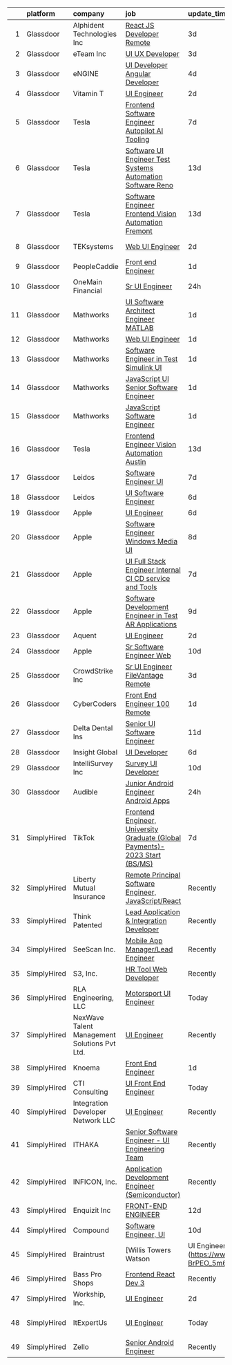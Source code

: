 

|    | platform    | company                                      | job                                                                                                                                                                                                                                                                                                                                                                                                                                                                                                                                                                                                                                                                                                                                                                                                                                                                                                                                                                                                                                                                                                                                                                                                                                                                                                                                                                                                                                                                         | update_time   | location                   |
|---:|:------------|:---------------------------------------------|:----------------------------------------------------------------------------------------------------------------------------------------------------------------------------------------------------------------------------------------------------------------------------------------------------------------------------------------------------------------------------------------------------------------------------------------------------------------------------------------------------------------------------------------------------------------------------------------------------------------------------------------------------------------------------------------------------------------------------------------------------------------------------------------------------------------------------------------------------------------------------------------------------------------------------------------------------------------------------------------------------------------------------------------------------------------------------------------------------------------------------------------------------------------------------------------------------------------------------------------------------------------------------------------------------------------------------------------------------------------------------------------------------------------------------------------------------------------------------|:--------------|:---------------------------|
|  1 | Glassdoor   | Alphident Technologies Inc                   | [React JS Developer   Remote](https://www.glassdoor.com/partner/jobListing.htm?pos=121&ao=1110586&s=58&guid=00000183b14ac3068c7e055979edc8c3&src=GD_JOB_AD&t=SR&vt=w&ea=1&cs=1_dfda67a3&cb=1665126810709&jobListingId=1008180261304&cpc=C4A69CCDBB3B9599&jrtk=3-0-1geoklgpgm97c801-1geoklgq1ih2r800-88b233730aca5579--6NYlbfkN0CzKb5aVKsQyk0cUDde7j4UadduKN6okquHPuS51X0q8mDBy8Zk2yCn-dKBQbL234MoGa0_hMpjI9dRW9SR_4qrlycL1cqM2sXXVkGjNh5ZEI4PPHQyRP0Wub1Xt7-OfUE6tXhWVn5fCl0f6PKszXD6gigh2Rm_bTpmuKY8a0yTOY9lHUyWWQw2P2jNJwdgMhRtC2omqfsEjl8NYJIpBMphi7-fn8N_senzOwa-Mk9kQ-ETY17Iddx-8Bue8Gs2tFTGIskS5eqJlx--qDkNfDbU6sn4H1YdICS2UlINbtIgUmZ8qneRXb3IQtYiklTlhFgTHlLQgJe_83yWZ3cKqsAZgY71mdWobHoqMkV2T-EFWuhRRReUAle54MHhiQJHHr5TPQpN04PIg83S7FuNUaW_KZqFPUvlGjuciJcuGqGj1iYr8MAXANXZPl6XBlBZi54GV_wotz26a0iNegRiGJEeHj5w3MYJnUG5LKqg-UHdGUnKrupz0Mzs_poVp0Ue8OTFFVXmUO1t7w%3D%3D)                                                                                                                                                                                                                                                                                                                                                                                                                                                                                                                                                                                          | 3d            | Remote                     |
|  2 | Glassdoor   | eTeam Inc                                    | [UI UX Developer](https://www.glassdoor.com/partner/jobListing.htm?pos=127&ao=1110586&s=58&guid=00000183b14ac3068c7e055979edc8c3&src=GD_JOB_AD&t=SR&vt=w&ea=1&cs=1_11689f23&cb=1665126810711&jobListingId=1008181197628&cpc=3BA4CE39D5B5DEF5&jrtk=3-0-1geoklgpgm97c801-1geoklgq1ih2r800-8ec545defa8b4bdc--6NYlbfkN0Dtmpfj98iB4C0jJJOWen3Era3IQfJzNZ4PFwBIKpo80E20bU78zJ3qEgsYTK5DSPzQGu8UIv1aPSVqurcGT-j2XxlvuNkSQCPdkQs8JiWGey9rjGQ6-jbUtTpbush-9A8ieaTuM02NmhHx_hHS8N86CPYXAGV2XfxEwFzPYviTBoNCjdu6EZrq6TTUirgR51FYNEuj9qt2crx_ftkNWRdHO9TMyT0lS17BjvWQ_sSs-vlCoTnOhXOZWordwfXXTtt5piELI2MzH89oQBKIiXusCFQNMuUI6cr4K4MCYP20X3ZSSDL7TNyS6NlbrLWaA3jpCHmyhYQ2fTWdSooU6qqei45PRIn3PygaPE8kS6aaCoXoOVh4Vz5z3LLbGNNNynDo-C2FXr2gqx2gxNlRAR0l1mErJehDgzpMaXCLOKraaVPvqAfYKBmU1IqZ5KfskdKymcTuF1Si_4rrjb-uSORVwaHtmuSmXUxOeSSeKS_AKTnKzqXjcMXdUG1xp3dLV6LVCGPcUB9VQxXoDS8ggc7k)                                                                                                                                                                                                                                                                                                                                                                                                                                                                                                                                                                                                  | 3d            | Remote                     |
|  3 | Glassdoor   | eNGINE                                       | [UI Developer   Angular Developer](https://www.glassdoor.com/partner/jobListing.htm?pos=125&ao=1110586&s=58&guid=00000183b14ac3068c7e055979edc8c3&src=GD_JOB_AD&t=SR&vt=w&ea=1&cs=1_f4713123&cb=1665126810709&jobListingId=1008178281260&cpc=5EFBB0462F9C6B7A&jrtk=3-0-1geoklgpgm97c801-1geoklgq1ih2r800-d8c055c4ae7dbb16--6NYlbfkN0CM72iPWblhTK_jhJfJxLWIuoC99VqbpyV49Itn1AUN0-11EOCsDA6xOfpz_HI8_xAihzsqO4VIlmwbm9D3XnmxegztK0nJ68stZeXSsxKlzfjhGEsqOI_YBmWIZMjhM7lw8CMYcOQyS-kS2LxE57ZLEVymg-kJfswHXjDG0JgGiYa65S3-MmJaKLEBYT-TPs326IXhS47BhXlbS5KhzoU-2DtycL_J-C_af1-A0vPyU_DkO0Ao7uUcfzJM2z-x-fjb2eVRv-1b9PDI51csLfIt5ZMFzXY3zYgNsF5fsTJHyCaHCYwgaTuxqYy4x52DiP0MtKGA_BrxhXcW3TqfeDW8ZNlEb3yqslOvCH_nc-Kk58bttj-ya3e1iJnwKSLIJ4k4Y3U5U8RiqVhaopbys6OPGnp_v90ofc_aWc8-0B2fXjlhED5Yc0F_0xoY6SOZrD99C7JDOmNpBqggAlkDjLNg1oBd6EDubzIbxKpGx_4wg725Qdwk36o93brn97WefKRlI7yKWrhajFeZzfOvaEx_RNoyJA_oUSU%3D)                                                                                                                                                                                                                                                                                                                                                                                                                                                                                                                                                                   | 4d            | Remote                     |
|  4 | Glassdoor   | Vitamin T                                    | [UI Engineer](https://www.glassdoor.com/partner/jobListing.htm?pos=129&ao=1110586&s=58&guid=00000183b14ac3068c7e055979edc8c3&src=GD_JOB_AD&t=SR&vt=w&cs=1_4cf68787&cb=1665126810711&jobListingId=1008183640950&cpc=2CAED5C921A5F994&jrtk=3-0-1geoklgpgm97c801-1geoklgq1ih2r800-de112cb247b26054--6NYlbfkN0DMrcEu7yrtATojKJA7cEzGQ3FdRGWLh0CZQInL4ECGI6k5tN82kdM0cJmh4vC7GggBRnntlYyAX_BhhJg6axNfh2yExsiga9b6JhwSig-__fFuFL6icLq-zj-Z2yhFRrS5oW0l3Y4l5uf5Sh2ub5izpJvvKI-CyUf5ycu_yFYgwOwhUqmHYJeB_nuUOjeros7Nb38zChZ66nTI5QNU_CQzn5sSorQ169LZh5U4B23zmsToEotSDfhh-Q1LaC93HYNe0OlEdwOf8SVGLgAo8oooEaXlTN--PZcYbJPuVgOApntJn1bwj1SOWyxQT0aToBvHpkCEHDeTZYObPRquPTtHr6OVrfH6su88Rp6Akfqfu13m4zvMVDVo0X3QHjcNF6MooBg2CvPbHXF4C1TKInzvDKxn8UPXTdSurVwcnVEK-q4oezSg9nyPFngwHb79KIMAwes5e_hlGZqxNfInf9lm4_dLy7QDX1hAkNKZeFOqAA%3D%3D)                                                                                                                                                                                                                                                                                                                                                                                                                                                                                                                                                                                                                                               | 2d            | Seattle, WA                |
|  5 | Glassdoor   | Tesla                                        | [Frontend Software Engineer  Autopilot AI Tooling](https://www.glassdoor.com/partner/jobListing.htm?pos=122&ao=1110586&s=58&guid=00000183b14ac3068c7e055979edc8c3&src=GD_JOB_AD&t=SR&vt=w&cs=1_7a141ce3&cb=1665126810709&jobListingId=1008172510607&cpc=8795CF9063CD573D&jrtk=3-0-1geoklgpgm97c801-1geoklgq1ih2r800-5b9d581ef7598fe2--6NYlbfkN0BkX03mv_qGbDFMol2YHqLRvzzvm2LmpzMO_FcYL_FtJlnJTzsjtFTdelRG5HbGrIcMxw_J0g2ixR6fqDbQCc3QAMHOedx1g7ZWBijJUNZb4HTphgElVSWGinseQ6fHxTCUR1vwZMFtuEBTCMufU6u6RF2Ma2nWDfTD_r2tsZsgougzlIIMYU-VbeODQGxRyLPPaeFNglxsX8_yyHrgDU5t9k5t_3pBn7IxZQHz40YYT7KD1uFiMlQ-6PaIBp2nWjnX0SJc6NvDPdYk1tFCXuSCvEX-sSmdEFLePHXOmA5WxI_KcizdMXHkASCgMunsZYizETZUUxIrKQFOmC-9B0c2HSSWVHMq-hgTaZyczLI4mltBiESFEJyc1yIRkrrzf5pV-fPEW1uwxvOfGvrQBti1jDpL7HTEM2zVJFzrPsFs5y3ZdI_qTz139pHlfbOrG0qbBj55fqUIOsgaIzR572FXvFMu5Ld7_nqcU6c1VYYY2LwXNdqqMDbnyRNEuC4pCZHoavSN572K_Q7yfRsp-Wz1)                                                                                                                                                                                                                                                                                                                                                                                                                                                                                                                                                                      | 7d            | Palo Alto, CA              |
|  6 | Glassdoor   | Tesla                                        | [Software UI Engineer  Test Systems Automation Software  Reno ](https://www.glassdoor.com/partner/jobListing.htm?pos=107&ao=1110586&s=58&guid=00000183b14ac3068c7e055979edc8c3&src=GD_JOB_AD&t=SR&vt=w&cs=1_d3b25157&cb=1665126810707&jobListingId=1008158820260&cpc=9908D8D4413DBB8A&jrtk=3-0-1geoklgpgm97c801-1geoklgq1ih2r800-17d5b85835ba54d7--6NYlbfkN0BkX03mv_qGbDFMol2YHqLRvzzvm2LmpzMO_FcYL_FtJlnJTzsjtFTdelRG5HbGrIf48uuBwRKZvS1GTGY7saferwi15AfIGzVUAzLt00aiCS6j0S4ZnXqw-tajxBhB6GSW0Usalq5oBcOAtFym-9iNJnJjNVN5sURy7ouS6s7Z9CA5TCs2CVdpGYUKzHZ6OLenA-Jg5d3Sh-UJto858OCPayXfgtOCNDLAcakthnZzhzg-BCAgO8kmWfDpad97BdoyMIFmiMlozxFPQR_wTZnSFqxn21C8qzPvplSv9lTddMP2DcYK8F0N479Pkz1rSos_VAEJBQu9E0cxUm7v5BPhnpatl5bi_-sY_LGSMQzkGJ5PKkzXX2ecxNOOwL4YeiEwhGtuQHtGTmRqfA3GhoOR2itQKE-l10lm6Y21ELPvwcJ74nBkoNjziImW9SaSlTf14gg0Mh_aY66rah46nXGC3pmth8kjEmh7nvbniA1G12tVn9jDczYvLKdsOD_Z3kIEbAqyhKHsGdqC_1TJSsWnGw4HMwmgwdI%3D)                                                                                                                                                                                                                                                                                                                                                                                                                                                                                                                                           | 13d           | Sparks, NV                 |
|  7 | Glassdoor   | Tesla                                        | [Software Engineer  Frontend   Vision Automation  Fremont ](https://www.glassdoor.com/partner/jobListing.htm?pos=118&ao=1110586&s=58&guid=00000183b14ac3068c7e055979edc8c3&src=GD_JOB_AD&t=SR&vt=w&cs=1_00b69c6d&cb=1665126810708&jobListingId=1008158820972&cpc=8795CF9063CD573D&jrtk=3-0-1geoklgpgm97c801-1geoklgq1ih2r800-a1f4bd9b355eab37--6NYlbfkN0BkX03mv_qGbDFMol2YHqLRvzzvm2LmpzMO_FcYL_FtJlnJTzsjtFTdelRG5HbGrIf48uuBwRKZvf3fScUPDml7hKGwvXqYn6DhnaYz3zelutDixfe2RzDiPcYu3ZL4eOVgXOfAJfkQdPjKLYCbqL93fq2zYOzqeeD8SHYSIBdH1IFA2Xa3yNrmx-LjC9QC3TCC7OzYBK0UA8pGKgGUTPKVeB2VEbKNwRMSedH2MI4gc8JUZMhtD7N0nxiLzMLH7WmP1IQ0NFu7GlLWvOn5RPrNAMrjdNxEmq51rVCVEDZRw1gQJo_Q39mqbHGw1fFh3vdO4i9inzJnTerkGzFDuRE310DRJwC14iXhG0_tIkaKiMpTo8G0ZzYES_ezY1ryLwWuxVxmnVJ4DweIyeF5a1qq_xgwALBSFmNwWkZEvul72oGPs1mIhcz1x6Xa2QORRP1ifffTTs6OC-NnKVXrZy9kVeIRt6aHO16v1Q3iv9yv0GO5DR8NFMchiQNypBnFu4ZHesXE1zduYrntcA0JHKPE)                                                                                                                                                                                                                                                                                                                                                                                                                                                                                                                                                             | 13d           | Fremont, CA                |
|  8 | Glassdoor   | TEKsystems                                   | [Web UI Engineer](https://www.glassdoor.com/partner/jobListing.htm?pos=124&ao=1110586&s=58&guid=00000183b14ac3068c7e055979edc8c3&src=GD_JOB_AD&t=SR&vt=w&cs=1_f6a53eea&cb=1665126810709&jobListingId=1008185059568&cpc=7F6F94E2229B3AB5&jrtk=3-0-1geoklgpgm97c801-1geoklgq1ih2r800-6f136c14f786faa4--6NYlbfkN0AuKz8EBO1xHDEL7V2YF9xF3dC_I9B9i-Zw2Jh8clPMK3KTieKealHQySFBD4L6FvO1Kw2N8j9-9Ff_D4aAec-XH_eoUtnocnhXIyRkhpnLnk-g8xCM6796ZmskDPL_Uda3bWJKxfSX1IAoW_dtj-LGLjIUKszj9j0ddIBqgmsAT3IEAn15dqRyBPrnE_TMkiFrdds559ZuZMtLU9Gw9b3NFUEIEHBQYxiU-vKJ2MsVPCecUoBecK_iYEpTgDx6PEz9i1k3GJ69mgvCZn9xM8pKOIy2xqNWNDrM2B-FC8hM2Htf8pSat7FyPaxkrE4LSuHEktWZmNOZTYZDDXxrrbtzE1haB94UWhA6zEmKgJGUbJjlkOlq_EO-fLVE3Y2lILTI66ddVtnhkpTzn9xS1l1OZqHh8h1WKW5vEVkSpsM-nF8VHw760PJANDXHnzYLE0U0T94zQ0hNtoPpQuS-YRXwuj70NUyQJU0Askte_jIS1uTay6FRs2_IHojzXZGyxi5haR_r7L2vEAAydw58r_-X_U3pn2AMZAUn4bkPHe7kuj5lggjDqQZjySPxUhQ4CyPUikX_PrSmF59isWXDPvejVPLNZ_yqbEtZp7ikAOZLrW_eQucdEACEm_HU7C63jihbmLrv3kg8n_0mBPmnsMLldRi_6SJaNSxa0SsHA3gpbp7368NcKwb0hjm0_tKufFt0dvlyjSKipfugQdQn-6qjpXgv_LX0wWNQq31P9bgQjoAzYMBtZLjV2Rns6G9KTHjR8Naa_r5njVbPS8VNKKd6uD3wTdCkq4qZPWBiVEz6YMApekzmcXzTr-DWQbbc0lWeoABRV2Kk7Hsj3NcM8sA17uJRxwwef6jJhG5rHRXfAywj-ODs4uWcO7CAEbFMO2clAHAzgBcg3BU7-hSKoa7juXCFhC6ItWUfmaz3dnL1l7cC7c0gC8akHbGrWL3EEJgicAof5YLi-zb3yqjXXPSALWXWr8i3GH8%3D)                                                                                                                         | 2d            | Columbus, OH               |
|  9 | Glassdoor   | PeopleCaddie                                 | [Front end Engineer](https://www.glassdoor.com/partner/jobListing.htm?pos=126&ao=1110586&s=58&guid=00000183b14ac3068c7e055979edc8c3&src=GD_JOB_AD&t=SR&vt=w&cs=1_9c453386&cb=1665126810711&jobListingId=1008187044464&cpc=82B3195DA92CAF92&jrtk=3-0-1geoklgpgm97c801-1geoklgq1ih2r800-1fcd4b66b8b517ae--6NYlbfkN0CnqT-NVp44Lkd9OpmSDsftW8EUHxjqcUKEdff3VodwUbHO3N2q8fB7AENX6kEpWwDnP8eLJGsleQiDS6POEw13NEGpC4HapE35SOdfX_HB3m06O1QhjOC1YqwAcPUe-eIc2c0QVTeKDzSowyjCgEqsm1fiQ1SNSdFRlzpM4tXkaHohkR7X_0vGX8jlj-wS9OXnzxJOEaXbIJUFhmipk6WmF6eKAlnCh15SoqSl43dV7J8d0nJyfcg27Fb3c1Q2KQPTp7vgomhB6MV9L4tF7VlTZVKULnORzwPLNrjy0jjStjrCiqnwI22Q2JbbeR_YCsuux1aKRxOE9vI5UlvDGvT6uqFKR20U90Pl-xT296OJ7t3qUG7G-ZSMxuOIRjRopUxcVaJsV_OQf_Unbgmf0AR53kA1zgx_bMF5I6hcHV0w48YyUQ-0uPl8BUYg3sjUrkDt37XIQspfx6UAbgy1TiRDpkQk-9sseYDacK6W4X_bPvV4PJ__QluqrL49ZXDBn5fgjBEuSWewgiuT82CIwSGSZDeqpa1y0IqN-jVz7RXMNXMQQu6auv4qBYb6Vzxglh6kl-x5T3oalWh7IsBMR2sg)                                                                                                                                                                                                                                                                                                                                                                                                                                                                                                                                    | 1d            | Chicago, IL                |
| 10 | Glassdoor   | OneMain Financial                            | [Sr  UI Engineer](https://www.glassdoor.com/partner/jobListing.htm?pos=101&ao=1110586&s=58&guid=00000183b14ac3068c7e055979edc8c3&src=GD_JOB_AD&t=SR&vt=w&cs=1_4bfc0892&cb=1665126810706&jobListingId=1008190208863&cpc=B27F49C9D64D6F84&jrtk=3-0-1geoklgpgm97c801-1geoklgq1ih2r800-18548a2292f72f72--6NYlbfkN0Bjlu5n-gv5HO0Uw8oUWkLCzq7-4ueCq4bqHo-b0jTNgI54p76ZEKrkhhuicj6XEfqEc5YVh1isNx57qWwBZnKueyN5u5LWI_uhAoTAz3VkqK4uZ8aNNJc4b47J-uQv90Px0qh1zn3eYi7I8W9pFGhuas5_0eEzhOecsCnAJwgyvXPAqrnznAnSkcaqhSWKuy04ap9PM8it1FoQDqmNT34wArHAG5mZlwjAw0Ph74KxVcmrf6kH6XW61E5d1ZczBx74T72Gy_nZNkpc_E6MmaUzdXZsVui895cboJMqKBLnd3yCt0jHLL8pUr0aCkfmPiuoGhxx3JQlp0OeURy3rk_yWmL0hYMZiWl-Bk1ZOTqJPMbwq0R5GXmdx_6d-glUbPOYuBTQO23dhwxPzsRQgLLP4Ccw7ABsanXlFCnYyMMwztFziSCtZJN5-KkK1AGrPdZeWn6TolNBMNtAri222bVl)                                                                                                                                                                                                                                                                                                                                                                                                                                                                                                                                                                                                                                                                       | 24h           | New York, NY               |
| 11 | Glassdoor   | Mathworks                                    | [UI Software Architect Engineer   MATLAB](https://www.glassdoor.com/partner/jobListing.htm?pos=111&ao=1110586&s=58&guid=00000183b14ac3068c7e055979edc8c3&src=GD_JOB_AD&t=SR&vt=w&cs=1_dcfccd17&cb=1665126810707&jobListingId=1008186237662&cpc=0C139D4CAD5A6DB2&jrtk=3-0-1geoklgpgm97c801-1geoklgq1ih2r800-69706eda5c766b7e--6NYlbfkN0Be1FTFPPFcx0QPIqAMJW1ybOZ3rWDB8_VedXN1tgPhwNql6qzRjolkxeWqHCQUogFP8Hn1yjEeNTPaR4l2UC7sZVj25S8vRnwMw9xqFQhDyzXPqzLeHfqBwJ-QrqU032CgzFX8yXEkHdkogje5Xwa3ClRmc7o22q69sLjamQQEcESf3w0G9OqIyqUB6QIswZ9_KoDh2IrLF8m_c0jub-XV4YOgYQgxQJHvG14C031p175MLP4j2MvuMogwc0M3GcozfQLaqea9DKbFr_P14xwGyGoTmfP3GBD-gIVM_rnvBKLJc1etJe4MgamXq1nev_r5hl2pvRJRtFy6kArGWeLL1AOtWxovJNyd9mqBn_X6T14sZbH6ChYOs1MS8NJGX4xUJC78uQ6IUoYjrzKHs4aSO7vn8JL736ljEgXWszDRshCwoApAT27fhGOORUSDmld2Bw3_gUhgPp-yrJLLFrb37EQKx0dh7RCLlowgKhAorgcZXaJXLdp2)                                                                                                                                                                                                                                                                                                                                                                                                                                                                                                                                                                                                               | 1d            | Natick, MA                 |
| 12 | Glassdoor   | Mathworks                                    | [Web UI Engineer](https://www.glassdoor.com/partner/jobListing.htm?pos=102&ao=1110586&s=58&guid=00000183b14ac3068c7e055979edc8c3&src=GD_JOB_AD&t=SR&vt=w&cs=1_b1b7bc40&cb=1665126810706&jobListingId=1008186237649&cpc=149B3D5996025BBA&jrtk=3-0-1geoklgpgm97c801-1geoklgq1ih2r800-f842f65af42b6773--6NYlbfkN0Be1FTFPPFcx0QPIqAMJW1ybOZ3rWDB8_VedXN1tgPhwNql6qzRjolkxeWqHCQUogFP8Hn1yjEeNX6NyIiaZ-lg6JWVYVklcNNfedSr4_3ghCrioBSL-mkkluJNkMIFZnXcFV_ZQsvnaT1mBjVDGJlP7vVAGrOs3ZeW660dTrSJIfXeP3bktojYubvXhyJEiDltuqGJljm_pLPgclYoggwouq57M8iU9muQKs2b7032Bp9sp3-9oCP-SpLcQ30N3UeiRWWy4inYNKcPt_UDrLDCxxN85KE70FJiwBFvHNgRtOsXtV-u1ODxaFmwf0gRK36hOE0In8imbRkCG73V9ycDU8BoGrYyVMKOmGgVmhHWbj1T7iY5k0HUt5stjkvs7TfY_xym-BnKlsA-DW7lrhfUw1QdL52uvQz2mFsbEsRx_8Kcn-36FnGNDfdRU5d0bV2UlvG2-eSVfz16b-nucKvZIRr6CBhBFiXiOOLa7yq7kyhwnNuSdEqQ)                                                                                                                                                                                                                                                                                                                                                                                                                                                                                                                                                                                                                                       | 1d            | Natick, MA                 |
| 13 | Glassdoor   | Mathworks                                    | [Software Engineer in Test   Simulink UI](https://www.glassdoor.com/partner/jobListing.htm?pos=103&ao=1110586&s=58&guid=00000183b14ac3068c7e055979edc8c3&src=GD_JOB_AD&t=SR&vt=w&cs=1_43672e0c&cb=1665126810706&jobListingId=1008186237479&cpc=723ADC3DFE402989&jrtk=3-0-1geoklgpgm97c801-1geoklgq1ih2r800-616ad90e990ada77--6NYlbfkN0Be1FTFPPFcx0QPIqAMJW1ybOZ3rWDB8_VedXN1tgPhwNql6qzRjolk4XgsqN61tqQCve0FbyVxNt0Ho_gdb84NQvEcvz5j15zqZ9IOsq7MhZffQWUDjC2--Gs7ddeugqOGSZU35c5E8scdMpBjAMF4JdA6T1t9jgD1ycTULEKkxEDwy_MDnNk7CFChJ1sUTTnZcHgrykXpXobAMls4l4B6Z9SFXkB1QGnmZun0kAdFKFAH6kuZwlQa-4eZbErMlnB601arSwxDMCwYMrsDs3l7BgZGTmFW5ObQ9HIxtBYaCWZ4OGRzypxDSsnwe9xBlmn9rELZcM2cjH82ugbCz2ncqyjPDXRIM1TGvqULE9kK6374g7hAhvyifIVE3JSwBLD9oo6svQaRm6qMHN8J9XuIYyq4cRZnrz9QwNa6NwfV9-YM-vr6iBMdq3rSNXYJsMKdlMMzKstAxnAPOgdWUkF8TyRmcDBlVUjkbo1TQBCTrLjUbhaFjBCd)                                                                                                                                                                                                                                                                                                                                                                                                                                                                                                                                                                                                               | 1d            | Natick, MA                 |
| 14 | Glassdoor   | Mathworks                                    | [JavaScript UI Senior Software Engineer](https://www.glassdoor.com/partner/jobListing.htm?pos=108&ao=1110586&s=58&guid=00000183b14ac3068c7e055979edc8c3&src=GD_JOB_AD&t=SR&vt=w&cs=1_eac9ef90&cb=1665126810707&jobListingId=1008186237503&cpc=59DEFF8D475298C3&jrtk=3-0-1geoklgpgm97c801-1geoklgq1ih2r800-f863a9f4b898ffd6--6NYlbfkN0Be1FTFPPFcx0QPIqAMJW1ybOZ3rWDB8_VedXN1tgPhwNql6qzRjolkxeWqHCQUogFP8Hn1yjEeNVpaNefvGPkoXc1OA08uOiSJd7dja0IhrI6M1ML_7UTEyovRcGvPZXeEWhHFeCx4NOk_B4KRpOT2U8ySLeuF8mxE8Vg7PP5CiG7wV8PgpYPCF_LXhtosgi3JNS-7ehXXNh_Vg_a54N5CdJlubJ-VYbboEWCbzkcjumrGlvlQ3EGWOT4fzZ-VhAEmLJboJR15UkDljxSaPRRFcZpdp7pgFPRtMDfOcumvs2VaCM2OBvECsOuJ89ZAY5aEXT4w6kqN9mow-KCRBdjTPanrnIztb8-PmZRczlTVG5hE2WzU4D3OL5v53JsypvC8eeNXW5O-2NyixD0K6DVJwT_z0dRuCIyf-s6W_w5Uq91CrDD6OC4slxAqLIFH61Dd4jd9dKwgsz0tMY29Ms4uksM5R8V_imGtja5oXNQuPwlvRjOn_Pok)                                                                                                                                                                                                                                                                                                                                                                                                                                                                                                                                                                                                                | 1d            | Natick, MA                 |
| 15 | Glassdoor   | Mathworks                                    | [JavaScript Software Engineer](https://www.glassdoor.com/partner/jobListing.htm?pos=117&ao=1110586&s=58&guid=00000183b14ac3068c7e055979edc8c3&src=GD_JOB_AD&t=SR&vt=w&cs=1_c421907d&cb=1665126810708&jobListingId=1008186237589&cpc=155EB9D5185558AF&jrtk=3-0-1geoklgpgm97c801-1geoklgq1ih2r800-f08c8556c4d1172f--6NYlbfkN0Be1FTFPPFcx0QPIqAMJW1ybOZ3rWDB8_VedXN1tgPhwNql6qzRjolkxeWqHCQUogFP8Hn1yjEeNf3fJ8syCUPcMfCjEKolT_J1HUzwBslgL-2g5XU1YkLzUiy--qKRfEBc0ww88hyOssPrpILwWOd4FVVH2RwWeflKNimd1ny_-6lJtQP-2WDqHseYJCcEVwqlpwHepXM-GthrDUAMBdOFFM9OK7keAjMkpMaUcsC9ZPMzpyNUvHohRUe1CzhLlry5ZQJPmc6xF9E-R9OaPuXxfUlxNz3rDAZADheiqQ83Mz5_ET1M_IRPuTwe36CYz7gUEL1-77z29gdxiSD-vppnjjMnsV4wB9i4mkILv6LdYBFUeHcYNYBF65brDoNwv6-FWNkLnmWz7Vcc-PcZM_sztsPt_kMjqMIkEgMbVqjauwu3xsoq1RWpRSx1DL27TZ3zDYCBxa2gK3DoAv4oeMXsa5NiYmlv_LEdAO1jFrRNinejoCNTwD3s)                                                                                                                                                                                                                                                                                                                                                                                                                                                                                                                                                                                                                          | 1d            | Natick, MA                 |
| 16 | Glassdoor   | Tesla                                        | [Frontend Engineer  Vision Automation  Austin ](https://www.glassdoor.com/partner/jobListing.htm?pos=119&ao=1110586&s=58&guid=00000183b14ac3068c7e055979edc8c3&src=GD_JOB_AD&t=SR&vt=w&cs=1_2f6f6d4a&cb=1665126810708&jobListingId=1008158818623&cpc=AC285F3A3ECA6BB0&jrtk=3-0-1geoklgpgm97c801-1geoklgq1ih2r800-367b1ae1888af79e--6NYlbfkN0BkX03mv_qGbDFMol2YHqLRvzzvm2LmpzMO_FcYL_FtJlnJTzsjtFTdelRG5HbGrIf48uuBwRKZvRPgdtXQRBafWY5Z7yh-yjyaBs9aaj_ndWbkFIfitr6FBlbVGQM6jD7adcX613XQ8GVGz5lVzaTeLkNqVHMelLri7UHHnCPZK-GvN9FgW4QPn8xE7RsZ6VXh6SZNRzlqlhIKDSsPI4QN6-XFA7IrCiD_-A4zPUCxxCuYJ9TGfIBxDnY8SpQtA1vgapmI6vzWC-mgf7gLUIULZ6b4Us1whRbm8hF6NxKdr3UTsd8-k3CbTGet3V2-oGk3RpLsMB8p4eKy7hBhHaMq5njHlYdRfQti82KbaS4fx9Fn0Vz5SByqOopeWeCERRe3RkmsHEAxw6twl_7FS1izD4uSIWv6C5Zba5t4d07ifTmNjzU3gaqy9NDNU94L7oiUUvqyUoQPHnoVcYs9DO-cu6z6GNZwRbuqVc6AGxMRLTT47-GY7aotFAyKq1_6xOaPIbbWnH9M1A%3D%3D)                                                                                                                                                                                                                                                                                                                                                                                                                                                                                                                                                                             | 13d           | Austin, TX                 |
| 17 | Glassdoor   | Leidos                                       | [Software Engineer  UI](https://www.glassdoor.com/partner/jobListing.htm?pos=115&ao=1110586&s=58&guid=00000183b14ac3068c7e055979edc8c3&src=GD_JOB_AD&t=SR&vt=w&cs=1_18189699&cb=1665126810708&jobListingId=1008171078795&cpc=32EE424DE2B657EB&jrtk=3-0-1geoklgpgm97c801-1geoklgq1ih2r800-6f19fac9297c3f87--6NYlbfkN0CZUO70VSdYKA8PR3jfrSh5ljhqJhfDt0PzQCMubt8cRihWbmqO_-Ccw6DGinMZCyLST4v3p8tRIWWJ7kQHkQEA-x0EdMFk5iI7WK-WaomuXdvhIM9QKhNiARt9Jy0QBgZ_JpboXoXs60Y3Vfrlw8LCo6l6j28JN5UN_pmiI-hlCAS_pFZgQtO45iVkBBjOW3W7zMCzS9anuQbUUnibd0T2MmqrUpZ1r8hleXwO1JIXwOhgjWU5-1D-UHvxtFuDE5FXeFggqnAuwcxmpYTFB8VUIvJ2PzcStWkBFUzHdu6LkGlpLP9XUtPgK22T0w5fUtdjuWAoiOH36FmZgzLPJseCyup6p2FdrUl7FLnUDj2ebGBc_ParG220j2QrFuenkqm8487D0CzO0cFT0SGuXHMFtt2g0JLCv5XmBqU1tx2FLDvLkkxhWyGEJN2ziQUfd5qumP_pLPDn1qE08-fEIf7R8PPndilj3c15tYVGBvZgogSLuYIiQb8qrUkliYTZIQxQoqyUiD0PfdQ27Z9g-QjnFY41Nx23mabWebBfFemcBG6RlS1vAzO7C6Ote9tPWK9BiLtnKNnxT1ur9VzvXgsVTKQwrtmgHoNob03Io73119GC08PXPauXgOxjf8s3b38%3D)                                                                                                                                                                                                                                                                                                                                                                                                                                                                                   | 7d            | Columbia, MD               |
| 18 | Glassdoor   | Leidos                                       | [UI Software Engineer](https://www.glassdoor.com/partner/jobListing.htm?pos=109&ao=1110586&s=58&guid=00000183b14ac3068c7e055979edc8c3&src=GD_JOB_AD&t=SR&vt=w&cs=1_5cfbb4b8&cb=1665126810707&jobListingId=1008174940690&cpc=FA84DF7EA1EC2398&jrtk=3-0-1geoklgpgm97c801-1geoklgq1ih2r800-87ef00f2ad42d4cb--6NYlbfkN0CZUO70VSdYKA8PR3jfrSh5ljhqJhfDt0PzQCMubt8cRihWbmqO_-Ccw6DGinMZCyL-q_MKRV6RpvXRPHfIP7W3Cluv8vGXohBic8OztXb37dzBkDkbbwBImvCuhceIguoe0br3YMhhT39Y911YlJHitGByarkCwcR0mvKS4K9DpFGnOJzgB4f6h39bV7mVGXFLmHFG7w-5O0WLOGCqkzP1RKUEXtwvrdkQlyJH3is72kl2O0V8VsO-sHCmUla3JlS0knO9zfAExZ_OqI6U2lJwmua9DZUJcOdAQEbKWiDQmLcve-29dxcEZB0GnV2G-AGjifb2kqg-pc-sFSlI9rN3lxreAtczpJuKUkmzDTCwVzpCyiNy5hIVDZmldgTMAIv2CIfucuEYBWDiLWwlbDLSkJDPhcm9v9IConZ-_554CaBwusipv4n2Cn6T2kXV98aa2Z-1-MBQOulOFwoa1i45c00lYvR9T93MXF0BQTGqlhFhz5r_ZKFgTU_u-xr89uMwd1Q86Z_kevXlv36qZP5kh9Jrul63ZmoF2zDEZNFKEflRxOPBjcxQBZ8sbHeFH0BXFrhbd15C2SYx_hSzQd_MGD_KEZGzu6qwSE5n0nuVnqDxJVjGE5avJBBusDke6gc%3D)                                                                                                                                                                                                                                                                                                                                                                                                                                                                                    | 6d            | Columbia, MD               |
| 19 | Glassdoor   | Apple                                        | [UI Engineer](https://www.glassdoor.com/partner/jobListing.htm?pos=104&ao=1110586&s=58&guid=00000183b14ac3068c7e055979edc8c3&src=GD_JOB_AD&t=SR&vt=w&cs=1_8b766a40&cb=1665126810707&jobListingId=1008173222219&cpc=334ABAF5D42DC775&jrtk=3-0-1geoklgpgm97c801-1geoklgq1ih2r800-2d5ee5ca838f781c--6NYlbfkN0BvKrLyj5gPmtZO9T8euul8TCxuuKNOtzRJOomxnwSEodTz2Bc-sPZlADHp0xxmf8UjBxUg2sNoiA8RqAzRu46CcOJ1pegAFRYjLTilsU_u_QE_DSAayxehcq_mgUaK9l4JhONR1X9Tc9lKiqu8yHMw1aD8flRLgm72EmvMc1t8Mq9CAFnAuagOW0u5_c545jo1s-pc3gW1wwfBKyZegtbg3gpYnSwezzWttUv8TGIHYLEGxuU2-Pv0paPBHr2blmECr9a_1ffKlWf0UxOx9vUC4KmA4Mm4v-cSVuvxy9A8SA3igPw08kkpoqGhXmcSOEOzNTDtIDmrO9kmGQjbyS-VKRsVAb9JJLZ1CCAi5LtMALP54ppgn2ZT9AmvpwZg6pQqDmjVivplvrqssCi0BlFcvhve8xiyX7ZeW_XiPsOg-vXJXfF649mAcLcrg6Ah1DuU1oZ7erKPEa0-vxqozzIN3bun6qRw5xCmkgeRlHiKu9a1l6MyiztPwePKize09wN7OcIvCo1ZpNBsDx_qbg6pPzD5ivprSPMqB5ZOjll32-ieVYpRqjHlOSqAJhtPps_aDLrzGTNWzkNTCHRwsKT_3EwY9l68LEsw-Z5xMffnYAHZu9YPYrFtNtj2F2-DLKro5SA5fnqIjzl5v2GFp4w0xxfwN9cY9oTUevuXbFheATfY0VqX7t5KWY7mJVtByaHF_LRcfGdcNLVfLDchXGTq_EAQCIG6Xrorc4dLFBTXMfg-aqumciDabwCZNM0-PQaUzQCTLwDhBl2D-qOJdK8h4rsj1V2YcoilRPK8AqmdbgdVV9W8u_nqqa_uX-A7aJMlAM3r6lGH60qZtB_YvvKmpfCwq6OqPfnCIok1-7Z2VKaw7NSE-0QWorhxY37lauyubA82Ra9D1tv9bBQdhdCsW4JI8efm05vGMIehUr4SNSJ0rMZZEc-fnSjFRCfcJKGZdAC5JE_KbrOLgqOnb-k_QCPC9KZC1VpSMLs-pPqbv-FBGuBiQ7yM)                                                                                                           | 6d            | Austin, TX                 |
| 20 | Glassdoor   | Apple                                        | [Software Engineer  Windows Media UI](https://www.glassdoor.com/partner/jobListing.htm?pos=105&ao=1110586&s=58&guid=00000183b14ac3068c7e055979edc8c3&src=GD_JOB_AD&t=SR&vt=w&cs=1_20e63b94&cb=1665126810707&jobListingId=1008167611514&cpc=AC285F3A3ECA6BB0&jrtk=3-0-1geoklgpgm97c801-1geoklgq1ih2r800-5b3fe229bbaf425b--6NYlbfkN0BvKrLyj5gPmtZO9T8euul8TCxuuKNOtzRJOomxnwSEodTz2Bc-sPZl1dBMH13w-jNdNQaFf-lF6rez2vZ9F7bTd6FBeRz4UHQqSFzE9QD_fyAe0ZP2Ke05VfwOPUNLupX5qyx1d4CevAxJV3zeNwLXJ4qRbbV3zLASQbiXcd3ZxUyQEdmrxxdb0bQlQo6fS7ZFU6XXnuJYHU_vfWEDYSRL6v-vm-7IMukIFq6025C-cRw1Ct5beCd8oqEieMxOYaqWnQooKeTaApJGr3nog1j32zHG5yCdt37jl16ucg363JNGaTeAklilRgf_WUd00necZmrym7G8Y6kbg51N32j7uudDEGRvBspwe0Ib6yK4KN-NotNxy6yL6ibjrQcJCpPZCKOUd8_tJLB5TR6Fm1Qz8TChgrGz4Nf0IWWbzRaN-_tBqnwzEyzc4b0i-BxGIV62NCzsKVUryhNUQWkuIZFkLrsJaBhQfLSQwkrt-sdbRZ_uQ142G_Mb7eQ-s-bRfvwROuR_I51jJyAqOHiI9yf7faPB8JPkR3kMcqsqvqzk4jg887lUs6tN4yoWYmgw_sq6M1u7d7LUmWjlkDRO5uD3CkmrisOz2vi4X7iLpVYFeEG3cPeoJLr2Dl1CmCcSj3Kx_XWGlCtrwgoa4qQA0q2obd9K45z2_NC2DPeR7rO5EVUUNOZyUlU6NYTsP-uzC6rrQPZcudJaVKnOZoD_OYlRihYqjr7UNpe6DYEfJNjiL1JZ4_LCG2baIcSR7Y6rHl0D1C3uajgDX1wO_t1HXXERgqQBKbqOJpK7bWCegk0vok1ems78OYg9vQd_bbu2Ba7ujJKtFRT0Ue-sbxD2Ks1M2gviJMTMlJHiUE9DLB-AkptsYs2GYaLrI71sdjZV2spCsA3XuoLTZ_KDO3aOmoHq0g1qdFJycCaHXv-QDupTc8nn1I3pR8gQ_IY_hiRFP2WavRshA1mz87hsHEWt8Ys3eBV9EOXs7suN3hSnjyhxBO52DcBoc_XvTBBZre81TEc%3D)                                                                     | 8d            | Seattle, WA                |
| 21 | Glassdoor   | Apple                                        | [UI  Full Stack Engineer  Internal CI CD service and Tools](https://www.glassdoor.com/partner/jobListing.htm?pos=106&ao=1110586&s=58&guid=00000183b14ac3068c7e055979edc8c3&src=GD_JOB_AD&t=SR&vt=w&cs=1_ad01cc7c&cb=1665126810707&jobListingId=1008170405783&cpc=3BA4CE39D5B5DEF5&jrtk=3-0-1geoklgpgm97c801-1geoklgq1ih2r800-4a4307293403ddc4--6NYlbfkN0BvKrLyj5gPmtZO9T8euul8TCxuuKNOtzRJOomxnwSEodTz2Bc-sPZlFpP0h5lDivqiQo7vy8PkOvG2MncbMnTKsL5sm4IZU1IyyuoplnwMwbDeO16qx8sLcOUOFz7IPVeTCJFHSH9Ru4OreavBaedKTreLzkdBS4lpnTb_0kiKK_PE9O9Bl4ZvurQ9HEJW0YSaP0fe9y6mBr78zh6OSa_vyOAsBssTrV9YQmusY6fklF9sl0CYOiB8iQABh3TA9aztsJTEonRiYSzrjpFkHtNHqbd8VYWhqL1FMhbOOOnzXunNJwC8WHuQnTDfFtGMM9pQgL0zkzzCQTUdBwsl-PWuo_OD7OJw_ZhAyfOYszc1qs-r7H9z1UyE3IqAp4U6Ta4uE65X2Hw13rzf1zWgL1VtSsSNak210JiLiLtC153HOTn6gyHCI7_EhGjwZW2TyZ7gdBFb_wkntGPT1Jkd6spakvWkXTTGGRowpjz9TO1VLa-qd7O097Mfpy95l4Dh0RLlHguwa1Qshg9TUSx800jhEvsaoRLXc6bqeARZkBCb2Z_4pjwwom9Hs9wD3I_bkbMtUidtRmRF16FjeeLTFgEHaVRJvAOhvuuJX7PvPjObbZZ9jR8tfOR3MoWdiZ0b140Xhv5XcoJt3wM6Fupl4uctBPfAQ50_CRdYLk01SB7S5yoNJSmDlvcMnW9qfwAyx9wnW1g6ks9WiN2bgzSKgUUXej_XYNAkIHg4ADlZkiOnz4Px-cRDChzAELiqWpev9FSGOpZKDzMWEu_6A73_KrCmc1Sw8bzV752mjV6gbIXcm80nEZLjKZ5WzkUYewguKXcC9bcmZD3vfieat-d4M0fXJo4vzlOpfwS8KsMe3EXYsfYQtvD03M3d-WyftHHLvft8DxKJ9EDz2NlqMxbCW65chc3klh8D9hJhGfK2ohB-R-0gjzLRaMBv5Da94mZfyQybsGEQqQmAobbAFWCCfeT2b8XU4QiB-k77FilAMZNz0SaiXloTFS8YzPagxGV1jPSfxa5TSNYu2Luldm46oM4HVgOlG8kTH6-M8xFB3hGEBA%3D%3D) | 7d            | New York, NY               |
| 22 | Glassdoor   | Apple                                        | [Software Development Engineer in Test  AR Applications](https://www.glassdoor.com/partner/jobListing.htm?pos=114&ao=1110586&s=58&guid=00000183b14ac3068c7e055979edc8c3&src=GD_JOB_AD&t=SR&vt=w&cs=1_de8e2627&cb=1665126810708&jobListingId=1008165557588&cpc=3BA4CE39D5B5DEF5&jrtk=3-0-1geoklgpgm97c801-1geoklgq1ih2r800-5426c6629efc4d1a--6NYlbfkN0BvKrLyj5gPmtZO9T8euul8TCxuuKNOtzRJOomxnwSEodTz2Bc-sPZlO_uSwsktAegK8L7mjO_WIx6MDB7FCXn4gCmysAiaeE3CMXtxqnW_Ul2jCxUZpGUGxgxSvBH98tRKhhW3A65IYSz4NYpo-htvOeQCCX8AzwI-9Rp5y9ItNDP4-7ajzX47t7vcRHVIyrrb4hUm3bhpDjrGNhhV1nJ2PUEyG7NDYSipajPjTr8W5jZSgKMQGawhsPPBqHw7CZhGOI15VXcjMveII3T_8hYQ8WXNkhStMNH39Rj4PALo_C2TbSXfNxXkyjM5KM3HvKq9mnnw8PO9Hd7hDcklOlzbBHEO31VtpchqOmVRGR6NWT1MQZd5XK2eaP8k22IUjmJI3MMXuHSHg8CgcHdnKg2P9BBpO4L9Ag3rbm9w-KLKYn2bUzrYRXtQz_6newR4woGWkM4Wi_D3VUlxCfAWstYWYcVH7iaBU7BATM5M1qojls1adH_nA7YEUyozMt7AJM0aP-WTZhbH3dcgKcjChrR2JzA5SwtD6MvbNRcNtTlKz-E0grob6fozrxg-DGzVYWGLNJb_HDhndujpMoplJpuGLXceCy6WKuie5_xSKAF0FZ37kiZKXeXIvEj7K25uQ-r3-51qveQaEOX7fLA4avzKUqL_3JKY_gifZ99nC0CYg3ktpmjhzdg3ZENBWIA1CGellPRgvxY9xuhlsDURPwCizQtpPVoU4KtL3FooC6S95WbngNlLr5SWRWVCCpcp5p_mOFqFkfIN0MGS5CyC3h6CD_r2v1DKaxMjkhM0uGiCO7OdWIqx83SUIUIuPRc4TgvuzlVfmCbA7zmkoKwiojV1NqytCgKeqVTff8WL2hMj5ezCbwvqIKVwiahyplj-tPj2SQEK3KP0RwDvez1xyb2zr502aKs4TPNacbiYU_TYWHcqt_uQZ8LvKLJipaxORnxbSXszZ-TM6Z88IHhcJv9p7ucN8csQbyIBHV7AczW3NDAK1YZkny6UhHJ3Z4A5UnvI_4vjlCQKHUNC5rBzaI1BtwdluD7sq60%3D)                  | 9d            | Cupertino, CA              |
| 23 | Glassdoor   | Aquent                                       | [UI Engineer](https://www.glassdoor.com/partner/jobListing.htm?pos=123&ao=1110586&s=58&guid=00000183b14ac3068c7e055979edc8c3&src=GD_JOB_AD&t=SR&vt=w&cs=1_4cfa1372&cb=1665126810709&jobListingId=1008183713970&cpc=1160948BCBA38B5B&jrtk=3-0-1geoklgpgm97c801-1geoklgq1ih2r800-7c544c3793d785a7--6NYlbfkN0DMrcEu7yrtATojKJA7cEzGQ3FdRGWLh0CZQInL4ECGI9gD0Wolx9R2v-Aex0-GK05M2bUTp71PX3BHMkHSzOYjLAWM1flylDByJ9zSoYo7QwzcYHbofQvCcpcV0fBPWvfNa13hwSb_hgwS89zFeEf2zkb2UYZfvAgwwwui4yPElVufcnzA6ujSCtt67kuhebZbAd5qN7YY3SEbV-EP_PdZspn4Z7D6qn6bvvYP1qXvcW3qwayE7HVJbBRVB0uZBwOZLsfeHa_hoRVjJMgwImkP3Br36g37McFPo-CM52p1bZp3JBvZ9GpDqsAcop2_VNE0f5089B7bVH64QWIl4Te20CK0tbos-zpeUUE4xogasOeb5oHRGiSiOTRKA0h-TEK2jsCk5H0WJFcSZQX7XOp4xXcBCzT9QL6zbgTTLWIaSqbUmLY06Nr4UYiQckGoMrV7zIz1hzswSDVuYVq8X025)                                                                                                                                                                                                                                                                                                                                                                                                                                                                                                                                                                                                                                                                           | 2d            | Seattle, WA                |
| 24 | Glassdoor   | Apple                                        | [Sr  Software Engineer Web](https://www.glassdoor.com/partner/jobListing.htm?pos=116&ao=1110586&s=58&guid=00000183b14ac3068c7e055979edc8c3&src=GD_JOB_AD&t=SR&vt=w&cs=1_88365a52&cb=1665126810708&jobListingId=1008162438654&cpc=6FC5BA77C9A4CD78&jrtk=3-0-1geoklgpgm97c801-1geoklgq1ih2r800-1db05ea76da786bb--6NYlbfkN0BvKrLyj5gPmtZO9T8euul8TCxuuKNOtzRJOomxnwSEodTz2Bc-sPZlC5mDe-NOaJjI073rW7fLrZnL4T_OgsVTCmuchWCmD6I2P_c7eZWpCbvxPjrhBNe4t7EgM6RGyNYlaxXggkd28N5foNy_muUcaXCkNITCpx5jMNYjGnu-v9uNt2al2esPHVYlDPxG6TT1TQ6hhryQ1D44VafwnxUt5Qg-xG_J3apU2Gb_Tn5ZZ9HHFhFa9_NshM4UEi-vKCwAFGwp_TE-knRlQNmvj213GVbsLBxwTJdhiYvRLxV9F1gVz2qGfzYWcWPSCR3G9hFlnWlnNpzjKDIbK7OTLszypvGEf4ynl2gAM-FHq1RkqTXoBy1oXG2PfJw-okr9I7Xh1wVDrRCBxq4kzGvDYomBknZgqrykJ2GxKwDNvDKfUFr3dPP9zG5Cwot2iARIdKEUU-JtZLVAeRzc35d3hMa4Q7SCV30RT5YKhFN6Xv7f2P-oZNyaiRebKhsXYcLCquKjqKpGtaVTx7QBd4Zh8aZCGzt3YCx27TQFGzDO3v57Sh0DCg-czPfm-h2niQvKkDA4L_d059IoKW48dT9Hdwu62_StAxnVjP8zMJ7Oug2FsMPS_AvTTnX3mIGpzQDipMRR5ZwYtuu0QqxpPAnrZuorTFfwh0Adf2AgWdJ2MsGorV0dRPERQXOC4XT_iktkW_mZ9lBOgfxIM6l6hGvtkuxyHD_U_821U-h2mdZjo-DHe8u23_X9yUnrpcNBTnzpdX0JSRZi8Qbh-1GhveubM-SNHl8Nk2Qm6K1nYE0Nf4-C_ZovUy0EqZrVrGc082Qw70L7iKcjaz6rFYhO18ACRgBmZ2-ddMH50E9KtH1dqyO3zC-2ZxNDDTIoJQ6yviv6kHBMH1hmNTNfb6L7gdfhPH8KuETc3hrBKc6JbZgHo3d2UNSLj5NbVwWPeBsW_CwGc5IV-1bAuYlRmjIQY3OSEzKjPD2K-nbZERB7uCAOxZH-fIYkyvfS_rv6meCCKFkXfzRwcOWNO9d2mw%3D%3D)                                                                 | 10d           | San Diego, CA              |
| 25 | Glassdoor   | CrowdStrike  Inc                             | [Sr  UI Engineer   FileVantage  Remote ](https://www.glassdoor.com/partner/jobListing.htm?pos=110&ao=1110586&s=58&guid=00000183b14ac3068c7e055979edc8c3&src=GD_JOB_AD&t=SR&vt=w&cs=1_dd4fac7a&cb=1665126810707&jobListingId=1008181087155&cpc=6FC5BA77C9A4CD78&jrtk=3-0-1geoklgpgm97c801-1geoklgq1ih2r800-0540580d5ee658c4--6NYlbfkN0Cu2CVlb3GO4Nf7aS8SXsFwjpUbSKkwsJRaJhRnAEdqU8yQA0cd0EoLGLFbalqNGBklMrD4f7C2bO7VY3DKDWAXthEdOomyLb-iImVe7UITsKZTyw9CLIDrNpa1JgwiUJnC_dqr7cjQMRFdhGpxQurRNZRFozB_94Us9yACHcsTMNAaJ--yKG2kbIB19nbxNMUt059oYttBT5evjpt07i6JI_GSLDaKME4mma83ohpmLaMXQwVwYmIB0OJ5ijhwMIW1jxMpARebh66UrhWMDgxEoR5zcGxPHtr8O7TZcGHoWYgs7bfw4G_WjNP10_4BSskUezvbSzEJR6nopb7CiQa7lLs1APLKhXEBVZ0ga3gGg0tbdyr6q0Esc7t4b_OiXmNRLQ9c9J-Hdk9L3CTp6ucz1Jqlwedr9YHo7zEzk8V_4qHOkLKct-MRkouckEFI-_0CIowD-JjdTTDQxbc24NVnuj-_o6vnE1shsVLcrk_BzYUWbHy9u38M-WsH7kxj8j5QHsQ_0BoG0xylzpPJQirMhWUUmTJhg8LZE4dgvDDP0NubOg5BMZfcKWs6li6dp3rN0ARoX6NrCAkGVGpT_FWsC3eVtzJXI84Fki0DdVYUefc7dnkTPkOK9Fefjr0J6HoQkqNxLKLTWWucmfO-xfm44YL4IUWUgdiWy_IUv7PSIdWWWBUyX5U7cZBp0CkO9wQIkrC2PVKZ9qrXYCaaPzz_pD5y4GXZHZMDo0xUu38YWd29Ys52KzfO)                                                                                                                                                                                                                                                                                                                                                | 3d            | New York, NY               |
| 26 | Glassdoor   | CyberCoders                                  | [Front End Engineer   100  Remote](https://www.glassdoor.com/partner/jobListing.htm?pos=130&ao=1110586&s=58&guid=00000183b14ac3068c7e055979edc8c3&src=GD_JOB_AD&t=SR&vt=w&ea=1&cs=1_4fbe98ab&cb=1665126810712&jobListingId=1008187967935&cpc=3DB599BF2F4828F0&jrtk=3-0-1geoklgpgm97c801-1geoklgq1ih2r800-77fe6fa2fc7c9562--6NYlbfkN0CpFJQzrgRR8WqXWK1qKKEqALWJw739KlKqr2H-MSI4eoBlI4EFrmor2FYZMP3muM0XWsLqOLc1LTcpE0SHzw94jayqCwV5Xt7sQAxwXohOKSyR_lTMR2VkD27u9DhBTn6vXQIpZGjewVRZQ95pZwwLfGbUxf_RBZ1iI4cEj-OI6kJJLMzyURQdW0Qq5KWrDYDRPKvetx7vptmkL3CvBjCMrjgOTagy5qbQEVQrQ-7Cz3MlPE4aAxfJ708wPsQkNDG6ZGsDy0Wan8McqZ8_C4eNNoZUV5fU0Mk8Vdc19oGh_pEchdv3PS-TmVhKzOdxyEaEjOmAWQb6KVzmWVmm-SpNwIUxH8Wpvn-dMkUNn0nwCbkYjPU3P_En8n-TStsaOmCqjEUutg51cIH8lAcyK8DMRmfAViLt_K2S9pfDLJhw1QetAXHT9TUszabt7Sij7cDnxRUo6tqZ03STXep_a-wilh6CudVEhCUNdU3Dmz4-6F4AqKLuiONKPLFTU99zTac-mj1f2k4cLKVyj2Z1Ew76d89UUtyeJhgiT5-_c41-zQ6bry0vQD8-OkRs0J87NbCkzFqKtuYRdMUEdTSjo6JXMvb7ueuxRdF9ADqW4v5895ky0951vY0uC92TBQ8QhP6Evy9M_x_2OiNnhGMGYjIMCSahhC56mPyUutOKQMHHoUcHMyBVTDrmQ3_0Np4qdLdkRoku2Uc_Q6EyPT9fhSLtlHAoidE40byvFemWnR2hRNm_gWPu7qFC85SVso7CF3Ayn0prq0wKKHYyooB0eBmCOg264o81fRzY6nW3yuFqzMZEGlXZGvDVOKfjmYJf_NNcWc8Dp-NOR-zqqK5yyDYXhd6O74t1QLW52RkRYyRL5MhR3rhOFPkg3FKfn-8ryuPsscKP_4FICC0hT5WMbmMC0b2XJrht34bdg3BqeaU6G43lrx3bOToOuDyLrodqlnm-PBWmJ_QEapesMcyCTWw8j-o3MsZ6rT7a8t5WvAhOmB8QU6A6ScUqNSp7itDe6t2LHuNop1UnKK_hFLdJj6xSBe_eChZYfMM%3D)                                   | 1d            | Oakland Park, FL           |
| 27 | Glassdoor   | Delta Dental Ins                             | [Senior UI Software Engineer](https://www.glassdoor.com/partner/jobListing.htm?pos=120&ao=1110586&s=58&guid=00000183b14ac3068c7e055979edc8c3&src=GD_JOB_AD&t=SR&vt=w&cs=1_e089c9e0&cb=1665126810709&jobListingId=1008161824449&cpc=149B3D5996025BBA&jrtk=3-0-1geoklgpgm97c801-1geoklgq1ih2r800-41d233e212ebc078--6NYlbfkN0AzZjK1ARMn_Ol5oNMRkS3QT4KWKN4G7ccjFt02pVQ_rFDHt8mPwox-ELtmjE0zMrvcs0gUyKMOhhpp7ze93-bJAKH20l6Hpq--sfFQ41Sy5ZavSw5u7o7tsAdLfFeS58msYJ78l4Gb88DXKcxE3FI2dYIqg4ZVTvrEQNbT3ogqFkdVU_M0OFAAEpPPdeORhQoBRj4mk_x-3F0I5z5c3WWEg8pXY-PyniFSo-MbKILjRObBMDRb6upkSSfDDoPtKCtU-py6IDlj4d5vFHnHxMvakvg_mdz2wdKh-L6qqvNkZMU40iJeKCI9ecQVKbawXaG8pC8575tgeLMfYn9zlNboh16yWGydWdg1YD-q67-nhToE0t2iKSXC2iWI4O6lhdXIkFLrG9vFYz4rvIkGDjWkcYDGt0XrmBWGclRH4OBU-479K8BFHk3Ri_4hwRrFXaoewN1VnLL1-u4OSGFAvCjXjYy2F7OBrSisdtB8IvttOvdT4BHKAf1AqE8V5Q61jx0Ui7BZ4UIskJ5QbqEl8wgv0yYt3gPdue7o-c_TQrcIdy8s6FruikaF_yMt3E36QCul1FaL_SSPCxUuVBxS_51nl7QTZUcSSXtiOewQ4QSm2h_AO0vtqqaonpXbgoXZejLWRlTEkgnXHGHQD3mYezorU9SlnplErOSMLyyko4bOoE3Z553WPdWLntTSZEq3EfXkLYNdBP-O4z3vKs6TAnQjAivnoEFg1xORKC_48b-MwVJxOOudbpzU9PVoOYzvn0-Qj-DXE4vCDQ%3D%3D)                                                                                                                                                                                                                                                                                                                               | 11d           | Alpharetta, GA             |
| 28 | Glassdoor   | Insight Global                               | [UI Developer](https://www.glassdoor.com/partner/jobListing.htm?pos=128&ao=1110586&s=58&guid=00000183b14ac3068c7e055979edc8c3&src=GD_JOB_AD&t=SR&vt=w&ea=1&cs=1_4971ab30&cb=1665126810712&jobListingId=1008175315927&cpc=3BA4CE39D5B5DEF5&jrtk=3-0-1geoklgpgm97c801-1geoklgq1ih2r800-d4a470e38cdc6785--6NYlbfkN0BKkHZu3wF05EeDimN_p6sYpKCMArvwa95YdH7UpkaBCuXZAtggzO9lGKJZ-EjBDGFy-vvczAyxI68onOQ5gMliOkDuMRNmTb8PDkOepoUXsXQBV9q9OVy47ro6_0AriJKZFIxxkaQceT1vGdCQyr7HtB2M7aPEUJeMFq6906uaLhLI1rRsVhf-Lez4xwMZWzmpfARdxS7tq4eObLh0b6VGdcStfo2IKNneTd3rQg3xHgIQjuIY_ttlEy3B2yd09nvuJeiOLtahnLbthUvQUwoqsHDQmD_Meh_oC4Iek-cGsmrZIgFlgVAKBn9vTdBpsC5ooWfivdxZ-wF4ughiwMIGRHGllfjsirYecQZ-dCbSWBEoRtQOTZkvd8bcTp74xB2s8qx9xELVE3-0uXa89thkHMXsrw44QLRBdLAITyEapZHB5PFhajPAY_i3Z9SKP2_MVexGMbSPLoU4egFgO42KjyIys7RqfyHAWd1QOWWoRCHrgycUBpa3WggAtnjx_Sc%3D)                                                                                                                                                                                                                                                                                                                                                                                                                                                                                                                                                                                                                       | 6d            | Remote                     |
| 29 | Glassdoor   | IntelliSurvey  Inc                           | [Survey UI Developer](https://www.glassdoor.com/partner/jobListing.htm?pos=113&ao=1110586&s=58&guid=00000183b14ac3068c7e055979edc8c3&src=GD_JOB_AD&t=SR&vt=w&ea=1&cs=1_1342416e&cb=1665126810708&jobListingId=1008163868942&cpc=C4A69CCDBB3B9599&jrtk=3-0-1geoklgpgm97c801-1geoklgq1ih2r800-21c4689932a9c599--6NYlbfkN0C9pq4PdK0EGf7Ur2YAr5219rkDKUOKq5ag44qhEMQI_UY68DNrYzqogWQkW5IK4TAaYubrd5aAPL6RZpG7UpXLNpNwBpLem0EQruK6puqucSVi4zic8OwORpWXqtf32q47he96qdky4BW_bH0rkYAcvpdLdKqUTRT7xmxMMJzUyECSx0C90C5QnR4fS9BP97c4ix0k6wrdsG5KsxF5ygwoNETIT3IlUm5_6W-dqTQPJH-A23O3EiU9HySvuup5gkj0MU5653ar7OAY6p2319x65s_77jKbwdzHJDPzZWspKVIt3WVO63DDtw6eQTUC-tm_7jK9UCVSJR_U0ZP18ilz-43LAVggLuKOpglD5cbBv1wfQOvBPnxOEl0rP2B-bJyKzIZD6XSp5H3oaw-0hWcrjN1Akt8qVxTw3dsroMdUo_50stTH1V3KhI8OuWzFhoCfj6Grzr0JCd1tQikMWQjyi1Fh2jRE_DR5lIbHl8Dzhyl2Y8l2k5s73vCQEvBZU2_X07p7uzt0LuJxW3uRLGaO_OSbjXPtNlJC0pGuioNemGnTCQj63dR6)                                                                                                                                                                                                                                                                                                                                                                                                                                                                                                                                                              | 10d           | Remote                     |
| 30 | Glassdoor   | Audible                                      | [Junior Android Engineer   Android Apps](https://www.glassdoor.com/partner/jobListing.htm?pos=112&ao=1110586&s=58&guid=00000183b14ac3068c7e055979edc8c3&src=GD_JOB_AD&t=SR&vt=w&cs=1_281bdcb4&cb=1665126810708&jobListingId=1008188728140&cpc=75B6770C194DCF89&jrtk=3-0-1geoklgpgm97c801-1geoklgq1ih2r800-4e17e647279c584f--6NYlbfkN0Bdd4o5uokT9skMYzkzH2dUVVc_sjS2wyLHOFjCY0bjoWlY3EBfcPTk1JugYgQlrlKv8QTqO1EkIwY-yhyL6hz6beMmDuS0kCAdBf2JK5N-7OAEGzndacVIKi_hrLA7YsK50V2ovh25Yk9iQ-PqMS68bS2DQMxETj8x9mtFxooPDypmXRAefWKwwLrqcoitCvoLOR9onYN5VQ8wjcmY1aOeznMxGjy5q1LaGgIuhCgseQnZUY1vmNaFkZpnYgvuBRkbu8mYoMszAIUtNiWx0PrD_e3I5em467UPugIi_0hqvOWp8l7URg5Q0gbGtkKYruoeaa0RXyzoSIpKFbLc_7yjjIFwYk7nYmk7lglfnrF00tgoDDmSeXr3DMLyXULsKWnBXGRVK9BPFUEOc401dzjIj6qPAY3qWynZ2nX3RgXDwyTzyeZq7lwGZRNa5GxRbdjjcFA50J3_YQ%3D%3D)                                                                                                                                                                                                                                                                                                                                                                                                                                                                                                                                                                                                                                                    | 24h           | Culver City, CA            |
| 31 | SimplyHired | TikTok                                       | [Frontend Engineer, University Graduate (Global Payments)- 2023 Start (BS/MS)](https://www.simplyhired.com/job/7NuwZL5nYN8y_ZEvj_Jw99-KfQrrq1PBCSS4HeRA5-908afcdb77Ig?q=ui+engineer)                                                                                                                                                                                                                                                                                                                                                                                                                                                                                                                                                                                                                                                                                                                                                                                                                                                                                                                                                                                                                                                                                                                                                                                                                                                                                        | 7d            | Mountain View, CA          |
| 32 | SimplyHired | Liberty Mutual Insurance                     | [Remote Principal Software Engineer, JavaScript/React](https://www.simplyhired.com/job/ssLEAv0XRDGb7d91awyYlssnWrXaNwcqBIULZ1p-vYGu36k1aybd5g?q=ui+engineer)                                                                                                                                                                                                                                                                                                                                                                                                                                                                                                                                                                                                                                                                                                                                                                                                                                                                                                                                                                                                                                                                                                                                                                                                                                                                                                                | Recently      | Remote                     |
| 33 | SimplyHired | Think Patented                               | [Lead Application & Integration Developer](https://www.simplyhired.com/job/ynQhXL7pJ2VldRp5Gi0aXI3VtJx9TYGhms1vNowZrOx3Efft6aL_qw?q=ui+engineer)                                                                                                                                                                                                                                                                                                                                                                                                                                                                                                                                                                                                                                                                                                                                                                                                                                                                                                                                                                                                                                                                                                                                                                                                                                                                                                                            | Recently      | Miamisburg, OH             |
| 34 | SimplyHired | SeeScan Inc.                                 | [Mobile App Manager/Lead Engineer](https://www.simplyhired.com/job/XfOawD8TkrWIdFmzHizQ89TsSlGmYO9oL4t3ElB6HYY7hjjq67xhNA?q=ui+engineer)                                                                                                                                                                                                                                                                                                                                                                                                                                                                                                                                                                                                                                                                                                                                                                                                                                                                                                                                                                                                                                                                                                                                                                                                                                                                                                                                    | Recently      | San Diego, CA              |
| 35 | SimplyHired | S3, Inc.                                     | [HR Tool Web Developer](https://www.simplyhired.com/job/sUbe9VmktPrjUm9L3VcVBj1EoBvltwiJBTEgiX8YiOZRTgwWoj77Gg?q=ui+engineer)                                                                                                                                                                                                                                                                                                                                                                                                                                                                                                                                                                                                                                                                                                                                                                                                                                                                                                                                                                                                                                                                                                                                                                                                                                                                                                                                               | Recently      | Huntsville, AL             |
| 36 | SimplyHired | RLA Engineering, LLC                         | [Motorsport UI Engineer](https://www.simplyhired.com/job/HbuBnA5G6-ELx7Z8y85L7cKJlIOaQDBRehhr88sYlYGe5SEdBT9aIg?q=ui+engineer)                                                                                                                                                                                                                                                                                                                                                                                                                                                                                                                                                                                                                                                                                                                                                                                                                                                                                                                                                                                                                                                                                                                                                                                                                                                                                                                                              | Today         | Remote                     |
| 37 | SimplyHired | NexWave Talent Management Solutions Pvt Ltd. | [UI Engineer](https://www.simplyhired.com/job/WaPSAYDgSZn4e7-p6DRics69Bv1LYPVSluTh0B9De-ataNUl037Dhg?q=ui+engineer)                                                                                                                                                                                                                                                                                                                                                                                                                                                                                                                                                                                                                                                                                                                                                                                                                                                                                                                                                                                                                                                                                                                                                                                                                                                                                                                                                         | Recently      | Austin, TX                 |
| 38 | SimplyHired | Knoema                                       | [Front End Engineer](https://www.simplyhired.com/job/-oydbeoXc585p--f8Nqpw6KzfEgBAEJ82ct6BfkTYXLkaZz6XVZAvQ?q=ui+engineer)                                                                                                                                                                                                                                                                                                                                                                                                                                                                                                                                                                                                                                                                                                                                                                                                                                                                                                                                                                                                                                                                                                                                                                                                                                                                                                                                                  | 1d            | Remote                     |
| 39 | SimplyHired | CTI Consulting                               | [UI Front End Engineer](https://www.simplyhired.com/job/bUnAaRCawJlmFjK9RR0XNefug3YL1B-aAlhXCcx0Iq9FbSFwuBxmSw?q=ui+engineer)                                                                                                                                                                                                                                                                                                                                                                                                                                                                                                                                                                                                                                                                                                                                                                                                                                                                                                                                                                                                                                                                                                                                                                                                                                                                                                                                               | Today         | Phoenix, AZ                |
| 40 | SimplyHired | Integration Developer Network LLC            | [UI Engineer](https://www.simplyhired.com/job/LToB9_VqkxX1pDXY-NkFNf0S9jzEpyRgtEw7pB4aAsBf26-VDoXUPw?q=ui+engineer)                                                                                                                                                                                                                                                                                                                                                                                                                                                                                                                                                                                                                                                                                                                                                                                                                                                                                                                                                                                                                                                                                                                                                                                                                                                                                                                                                         | Recently      | Remote                     |
| 41 | SimplyHired | ITHAKA                                       | [Senior Software Engineer - UI Engineering Team](https://www.simplyhired.com/job/inYM2CSoj-lWM7-IxN1lfdFmAO-6A7F1ZZLGliDsbAbXRk4DlvHNcw?q=ui+engineer)                                                                                                                                                                                                                                                                                                                                                                                                                                                                                                                                                                                                                                                                                                                                                                                                                                                                                                                                                                                                                                                                                                                                                                                                                                                                                                                      | Recently      | Ann Arbor, MI              |
| 42 | SimplyHired | INFICON, Inc.                                | [Application Development Engineer (Semiconductor)](https://www.simplyhired.com/job/yOq7ACyznCHUfaC5gARxWl9zW_-W5uUdGsHemgbUyBjsBq9dZnbO8g?q=ui+engineer)                                                                                                                                                                                                                                                                                                                                                                                                                                                                                                                                                                                                                                                                                                                                                                                                                                                                                                                                                                                                                                                                                                                                                                                                                                                                                                                    | Recently      | East Syracuse, NY          |
| 43 | SimplyHired | Enquizit Inc                                 | [FRONT-END ENGINEER](https://www.simplyhired.com/job/mHs7iEU4TLhmNzNNJIXU3Va-AKIYTT8YOBWd4PonE2jK5FMFDUnuAQ?q=ui+engineer)                                                                                                                                                                                                                                                                                                                                                                                                                                                                                                                                                                                                                                                                                                                                                                                                                                                                                                                                                                                                                                                                                                                                                                                                                                                                                                                                                  | 12d           | Remote                     |
| 44 | SimplyHired | Compound                                     | [Software Engineer, UI](https://www.simplyhired.com/job/Z3yWI3wgzm-IQ2lYeqgPRjCdhqDpc5BwLMSW-RoSi0oKdfYKlAY9zQ?q=ui+engineer)                                                                                                                                                                                                                                                                                                                                                                                                                                                                                                                                                                                                                                                                                                                                                                                                                                                                                                                                                                                                                                                                                                                                                                                                                                                                                                                                               | 10d           | Remote                     |
| 45 | SimplyHired | Braintrust                                   | [Willis Towers Watson | UI Engineer - Direct Hire](https://www.simplyhired.com/job/GPhRU68Zr3T9G_l47BVdR3iER_COW_Nd-BrPEO_5m6aOR2FBFXMVfA?q=ui+engineer)                                                                                                                                                                                                                                                                                                                                                                                                                                                                                                                                                                                                                                                                                                                                                                                                                                                                                                                                                                                                                                                                                                                                                                                                                                                                                                                    | 3d            | San Francisco, CA          |
| 46 | SimplyHired | Bass Pro Shops                               | [Frontend React Dev 3](https://www.simplyhired.com/job/9oPN7EkRtgjzQIOSbhx0DsvOjLVHIN02OkXmtC-oDX8yRnLKQucM2w?q=ui+engineer)                                                                                                                                                                                                                                                                                                                                                                                                                                                                                                                                                                                                                                                                                                                                                                                                                                                                                                                                                                                                                                                                                                                                                                                                                                                                                                                                                | Recently      | Springfield, MO            |
| 47 | SimplyHired | Workship, Inc.                               | [UI Engineer](https://www.simplyhired.com/job/rYyMrpO-VFzkO5an3AVbkzbsrfOO6Xd7hw5KmdluyZDg2hF8_L2TBg?q=ui+engineer)                                                                                                                                                                                                                                                                                                                                                                                                                                                                                                                                                                                                                                                                                                                                                                                                                                                                                                                                                                                                                                                                                                                                                                                                                                                                                                                                                         | 2d            | Dover, DE                  |
| 48 | SimplyHired | ItExpertUs                                   | [UI Engineer](https://www.simplyhired.com/job/WuEEm7LoQAFBjreeUs-zFOX4q9rHvQd4kKc7dPbB3MjtTdmMsTerJw?q=ui+engineer)                                                                                                                                                                                                                                                                                                                                                                                                                                                                                                                                                                                                                                                                                                                                                                                                                                                                                                                                                                                                                                                                                                                                                                                                                                                                                                                                                         | Today         | Sunnyvale, CA +2 locations |
| 49 | SimplyHired | Zello                                        | [Senior Android Engineer](https://www.simplyhired.com/job/u6b6P4QB9f_5UBDOjMWiydom7cplKh2EsbG6BswjLC_W8_6EoAWzbg?q=ui+engineer)                                                                                                                                                                                                                                                                                                                                                                                                                                                                                                                                                                                                                                                                                                                                                                                                                                                                                                                                                                                                                                                                                                                                                                                                                                                                                                                                             | Recently      | Austin, TX                 |